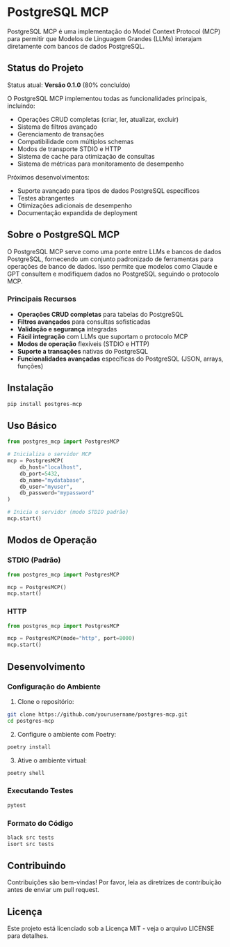 # PostgreSQL MCP

PostgreSQL MCP é uma implementação do Model Context Protocol (MCP) para permitir que Modelos de Linguagem Grandes (LLMs) interajam diretamente com bancos de dados PostgreSQL.

## Status do Projeto

Status atual: **Versão 0.1.0** (80% concluído)

O PostgreSQL MCP implementou todas as funcionalidades principais, incluindo:
- Operações CRUD completas (criar, ler, atualizar, excluir)
- Sistema de filtros avançado
- Gerenciamento de transações
- Compatibilidade com múltiplos schemas
- Modos de transporte STDIO e HTTP
- Sistema de cache para otimização de consultas
- Sistema de métricas para monitoramento de desempenho

Próximos desenvolvimentos:
- Suporte avançado para tipos de dados PostgreSQL específicos
- Testes abrangentes
- Otimizações adicionais de desempenho
- Documentação expandida de deployment

## Sobre o PostgreSQL MCP

O PostgreSQL MCP serve como uma ponte entre LLMs e bancos de dados PostgreSQL, fornecendo um conjunto padronizado de ferramentas para operações de banco de dados. Isso permite que modelos como Claude e GPT consultem e modifiquem dados no PostgreSQL seguindo o protocolo MCP.

### Principais Recursos

- **Operações CRUD completas** para tabelas do PostgreSQL
- **Filtros avançados** para consultas sofisticadas
- **Validação e segurança** integradas
- **Fácil integração** com LLMs que suportam o protocolo MCP
- **Modos de operação** flexíveis (STDIO e HTTP)
- **Suporte a transações** nativas do PostgreSQL
- **Funcionalidades avançadas** específicas do PostgreSQL (JSON, arrays, funções)

## Instalação

```bash
pip install postgres-mcp
```

## Uso Básico

```python
from postgres_mcp import PostgresMCP

# Inicializa o servidor MCP
mcp = PostgresMCP(
    db_host="localhost",
    db_port=5432,
    db_name="mydatabase",
    db_user="myuser",
    db_password="mypassword"
)

# Inicia o servidor (modo STDIO padrão)
mcp.start()
```

## Modos de Operação

### STDIO (Padrão)

```python
from postgres_mcp import PostgresMCP

mcp = PostgresMCP()
mcp.start()
```

### HTTP

```python
from postgres_mcp import PostgresMCP

mcp = PostgresMCP(mode="http", port=8000)
mcp.start()
```

## Desenvolvimento

### Configuração do Ambiente

1. Clone o repositório:
```bash
git clone https://github.com/yourusername/postgres-mcp.git
cd postgres-mcp
```

2. Configure o ambiente com Poetry:
```bash
poetry install
```

3. Ative o ambiente virtual:
```bash
poetry shell
```

### Executando Testes

```bash
pytest
```

### Formato do Código

```bash
black src tests
isort src tests
```

## Contribuindo

Contribuições são bem-vindas! Por favor, leia as diretrizes de contribuição antes de enviar um pull request.

## Licença

Este projeto está licenciado sob a Licença MIT - veja o arquivo LICENSE para detalhes. 